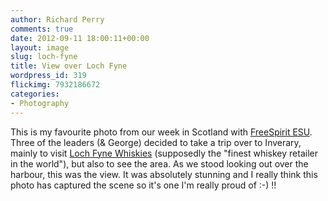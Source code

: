 ```yaml
---
author: Richard Perry
comments: true
date: 2012-09-11 18:00:11+00:00
layout: image
slug: loch-fyne
title: View over Loch Fyne
wordpress_id: 319
flickimg: 7932186672
categories:
- Photography
---
```


This is my favourite photo from our week in Scotland with
[FreeSpirit ESU](http://freespiritesu.org.uk/campdiaries/lochgoilhead2012/).
Three of the leaders (& George) decided to take a trip over to Inverary, mainly
to visit [Loch Fyne Whiskies](http://www.lfw.co.uk/) (supposedly the "finest
whiskey retailer in the world"), but also to see the area. As we stood looking
out over the harbour, this was the view. It was absolutely stunning and I really
think this photo has captured the scene so it's one I'm really proud of :-) !!

